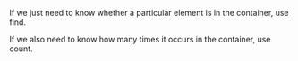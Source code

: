If we just need to know whether a particular element is in the container, use find.  

If we also need to know how many times it occurs in the container, use count.